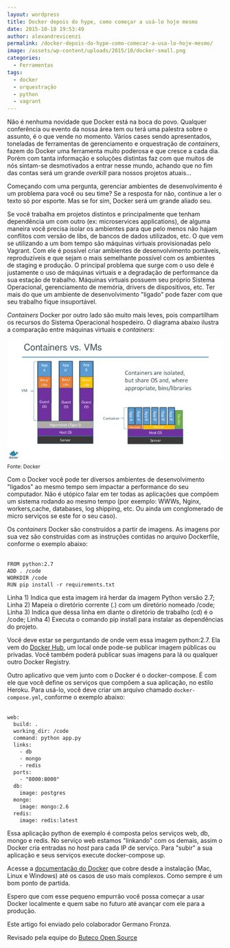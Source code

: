 ```yaml
---
layout: wordpress
title: Docker depois do hype, como começar a usá-lo hoje mesmo
date: 2015-10-18 19:53:49
author: alexandrevicenzi
permalink: /docker-depois-do-hype-como-comecar-a-usa-lo-hoje-mesmo/
image: /assets/wp-content/uploads/2015/10/docker-small.png
categories:
  - Ferramentas
tags:
  - docker
  - orquestração
  - python
  - vagrant
---
```


Não é nenhuma novidade que Docker está na boca do povo. Qualquer conferência ou evento da nossa área tem ou terá uma palestra sobre o assunto, é o que vende no momento. Vários cases sendo apresentados, toneladas de ferramentas de gerenciamento e orquestração de <em>containers</em>, fazem do Docker uma ferramenta muito poderosa e que cresce a cada dia. Porém com tanta informação e soluções distintas faz com que muitos de nós sintam-se desmotivados a entrar nesse mundo, achando que no fim das contas será um grande <em>overkill</em> para nossos projetos atuais...

<!--more-->

Começando com uma pergunta, gerenciar ambientes de desenvolvimento é um problema para você ou seu time? Se a resposta for não, continue a ler o texto só por esporte. Mas se for sim, Docker será um grande aliado seu.

Se você trabalha em projetos distintos e principalmente que tenham dependência um com outro (ex: microservices applications), de alguma maneira você precisa isolar os ambientes para que pelo menos não hajam conflitos com versão de libs, de bancos de dados utilizados, etc. O que vem se utilizando a um bom tempo são máquinas virtuais provisionadas pelo Vagrant. Com ele é possível criar ambientes de desenvolvimento portáveis, reproduzíveis e que sejam o mais semelhante possível com os ambientes de staging e produção. O principal problema que surge com o uso dele é justamente o uso de máquinas virtuais e a degradação de performance da sua estação de trabalho. Máquinas virtuais possuem seu próprio Sistema Operacional, gerenciamento de memória, drivers de dispositivos, etc. Ter mais do que um ambiente de desenvolvimento "ligado" pode fazer com que seu trabalho fique insuportável.

<em>Containers</em> Docker por outro lado são muito mais leves, pois compartilham os recursos do Sistema Operacional hospedeiro. O diagrama abaixo ilustra a comparação entre máquinas virtuais e <em>containers</em>:

<img src="/assets/wp-content/uploads/2015/10/docker-containers-vms.png" alt="Docker Containers" />
<small>Fonte: Docker</small>

Com o Docker você pode ter diversos ambientes de desenvolvimento "ligados" ao mesmo tempo sem impactar a performance do seu computador. Não é utópico falar em ter todas as aplicações que compõem um sistema rodando ao mesmo tempo (por exemplo: WWWs, Nginx, workers,cache, databases, log shipping, etc. Ou ainda um conglomerado de micro serviços se este for o seu caso).

Os <em>containers</em> Docker são construídos a partir de imagens. As imagens por sua vez são construídas com as instruções contidas no arquivo Dockerfile, conforme o exemplo abaixo:

<pre><code class="bash">
FROM python:2.7
ADD . /code
WORKDIR /code
RUN pip install -r requirements.txt
</code></pre>

Linha 1) Indica que esta imagem irá herdar da imagem Python versão 2.7;
Linha 2) Mapeia o diretório corrente (.) com um diretório nomeado /code;
Linha 3) Indica que dessa linha em diante o diretório de trabalho (cd) é o /code;
Linha 4) Executa o comando pip install para instalar as dependências do projeto.

Você deve estar se perguntando de onde vem essa imagem python:2.7. Ela vem do <a href="https://hub.docker.com" target="_blank">Docker Hub</a>, um local onde pode-se publicar imagem públicas ou privadas. Você também poderá publicar suas imagens para lá ou qualquer outro Docker Registry.

Outro aplicativo que vem junto com o Docker é o docker-compose. É com ele que você define os serviços que compõem a sua aplicação, no estilo Heroku. Para usá-lo, você deve criar um arquivo chamado <code>docker-compose.yml</code>, conforme o exemplo abaixo:

<pre><code class="bash">
web:
  build: .
  working_dir: /code
  command: python app.py
  links:
    - db
    - mongo
    - redis
  ports:
    - &quot;8000:8000&quot;
  db:
    image: postgres
  mongo:
    image: mongo:2.6
  redis:
    image: redis:latest
</code></pre>

Essa aplicação python de exemplo é composta pelos serviços web, db, mongo e redis. No serviço web estamos "linkando" com os demais, assim o Docker cria entradas no <em>host</em> para cada IP de serviço. Para "subir" a sua aplicação e seus serviços execute docker-compose up.

Acesse a <a href="https://docs.docker.com/mac/started/" target="_blank">documentação do Docker</a> que cobre desde a instalação (Mac, Linux e Windows) até os casos de uso mais complexos. Como sempre é um bom ponto de partida.

Espero que com esse pequeno empurrão você possa começar a usar Docker localmente e quem sabe no futuro até avançar com ele para a produção.

Este artigo foi enviado pelo colaborador Germano Fronza.

Revisado pela equipe do <a href="http://blog.butecopensource.org">Buteco Open Source</a>